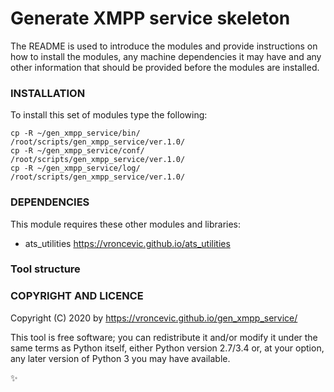 # Generate XMPP service skeleton

The README is used to introduce the modules and provide instructions on
how to install the modules, any machine dependencies it may have and any
other information that should be provided before the modules are installed.

### INSTALLATION

To install this set of modules type the following:

```
cp -R ~/gen_xmpp_service/bin/   /root/scripts/gen_xmpp_service/ver.1.0/
cp -R ~/gen_xmpp_service/conf/  /root/scripts/gen_xmpp_service/ver.1.0/
cp -R ~/gen_xmpp_service/log/   /root/scripts/gen_xmpp_service/ver.1.0/
```

### DEPENDENCIES

This module requires these other modules and libraries:

* ats_utilities https://vroncevic.github.io/ats_utilities

### Tool structure

### COPYRIGHT AND LICENCE

Copyright (C) 2020 by https://vroncevic.github.io/gen_xmpp_service/

This tool is free software; you can redistribute it and/or modify
it under the same terms as Python itself, either Python version 2.7/3.4 or,
at your option, any later version of Python 3 you may have available.

:sparkles:
